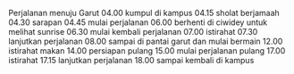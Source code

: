Perjalanan menuju Garut
04.00 kumpul di kampus
04.15 sholat berjamaah
04.30 sarapan
04.45 mulai perjalanan
06.00 berhenti di ciwidey untuk melihat sunrise
06.30 mulai kembali perjalanan
07.00 istirahat
07.30 lanjutkan perjalanan
08.00 sampai di pantai garut dan mulai bermain
12.00 istirahat makan
14.00 persiapan pulang
15.00 mulai perjalanan pulang
17.00 istirahat
17.15 lanjutkan perjalanan
18.00 sampai kembali di kampus

